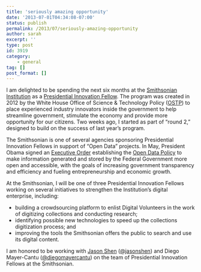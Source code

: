 ```yaml
---
title: 'seriously amazing opportunity'
date: '2013-07-01T04:34:08-07:00'
status: publish
permalink: /2013/07/seriously-amazing-opportunity
author: sarah
excerpt: ''
type: post
id: 3919
category:
    - general
tag: []
post_format: []
---
```

I am delighted to be spending the next six months at the [Smithsonian Institution](http://www.si.edu/) as a [Presidential Innovation Fellow](http://www.whitehouse.gov/blog/2013/06/24/new-round-innovators-joins-us-government-tackle-big-challenges). The program was created in 2012 by the White House Office of Science &amp; Technology Policy ([OSTP](http://www.whitehouse.gov/administration/eop/ostp)) to place experienced industry innovators inside the government to help streamline government, stimulate the economy and provide more opportunity for our citizens. Two weeks ago, I started as part of “round 2,” designed to build on the success of last year’s program.

The Smithsonian is one of several agencies sponsoring Presidential Innovation Fellows in support of “Open Data” projects. In May, President Obama signed an [Executive Order](http://www.whitehouse.gov/the-press-office/2013/05/09/executive-order-making-open-and-machine-readable-new-default-government-) establishing the [Open Data Policy](http://www.whitehouse.gov/sites/default/files/omb/memoranda/2013/m-13-13.pdf) to make information generated and stored by the Federal Government more open and accessible, with the goals of increasing government transparency and efficiency and fueling entrepreneurship and economic growth.

At the Smithsonian, I will be one of three Presidential Innovation Fellows working on several initiatives to strengthen the Institution’s digital enterprise, including:

- building a crowdsourcing platform to enlist Digital Volunteers in the work of digitizing collections and conducting research;
- identifying possible new technologies to speed up the collections digitization process; and
- improving the tools the Smithsonian offers the public to search and use its digital content.

I am honored to be working with [Jason Shen](http://www.jasonshen.com/) ([@jasonshen](https://twitter.com/jasonshen)) and Diego Mayer-Cantu ([@diegomayercantu](https://twitter.com/diegomayercantu)) on the team of Presidential Innovation Fellows at the Smithsonian.